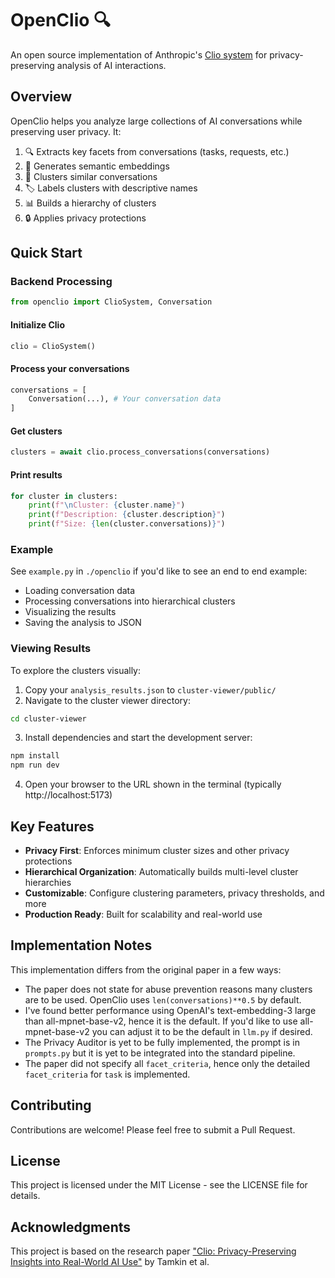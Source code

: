 # OpenClio 🔍

An open source implementation of Anthropic's [Clio system](https://arxiv.org/abs/2412.13678) for privacy-preserving analysis of AI interactions.


## Overview

OpenClio helps you analyze large collections of AI conversations while preserving user privacy. It:

1. 🔍 Extracts key facets from conversations (tasks, requests, etc.)
2. 🧮 Generates semantic embeddings
3. 🎯 Clusters similar conversations
4. 🏷️ Labels clusters with descriptive names
5. 📊 Builds a hierarchy of clusters
6. 🔒 Applies privacy protections

## Quick Start

### Backend Processing
```python
from openclio import ClioSystem, Conversation
```

#### Initialize Clio
```python
clio = ClioSystem()
```

#### Process your conversations
```python
conversations = [
    Conversation(...), # Your conversation data
]
```

#### Get clusters
```python
clusters = await clio.process_conversations(conversations)
```

#### Print results
```python
for cluster in clusters:
    print(f"\nCluster: {cluster.name}")
    print(f"Description: {cluster.description}")
    print(f"Size: {len(cluster.conversations)}")
```

### Example
See `example.py` in `./openclio` if you'd like to see an end to end example:
- Loading conversation data
- Processing conversations into hierarchical clusters
- Visualizing the results
- Saving the analysis to JSON

### Viewing Results
To explore the clusters visually:

1. Copy your `analysis_results.json` to `cluster-viewer/public/`
2. Navigate to the cluster viewer directory:
```bash
cd cluster-viewer
```
3. Install dependencies and start the development server:
```bash
npm install
npm run dev
```
4. Open your browser to the URL shown in the terminal (typically http://localhost:5173)

## Key Features

- **Privacy First**: Enforces minimum cluster sizes and other privacy protections
- **Hierarchical Organization**: Automatically builds multi-level cluster hierarchies
- **Customizable**: Configure clustering parameters, privacy thresholds, and more
- **Production Ready**: Built for scalability and real-world use

## Implementation Notes

This implementation differs from the original paper in a few ways:

- The paper does not state for abuse prevention reasons many clusters are to be used. OpenClio uses `len(conversations)**0.5` by default.
- I've found better performance using OpenAI's text-embedding-3 large than all-mpnet-base-v2, hence it is the default. If you'd like to use all-mpnet-base-v2 you can adjust it to be the default in `llm.py` if desired.
- The Privacy Auditor is yet to be fully implemented, the prompt is in `prompts.py` but it is yet to be integrated into the standard pipeline.
- The paper did not specify all `facet_criteria`, hence only the detailed `facet_criteria` for `task` is implemented.

## Contributing

Contributions are welcome! Please feel free to submit a Pull Request.

## License

This project is licensed under the MIT License - see the LICENSE file for details.

## Acknowledgments

This project is based on the research paper ["Clio: Privacy-Preserving Insights into Real-World AI Use"](https://arxiv.org/abs/2412.13678) by Tamkin et al.